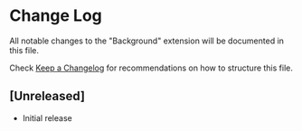 # Change Log

All notable changes to the "Background" extension will be documented in this file.

Check [Keep a Changelog](http://keepachangelog.com/) for recommendations on how to structure this file.

## [Unreleased]

- Initial release
